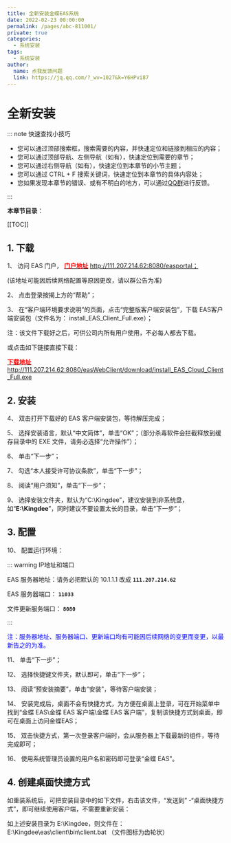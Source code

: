```yaml
---
title: 全新安装金蝶EAS系统
date: 2022-02-23 00:00:00
permalink: /pages/abc-811001/
private: true
categories: 
  - 系统安装
tags: 
  - 系统安装
author: 
  name: 点我反馈问题
  link: https://jq.qq.com/?_wv=1027&k=Y6HPvi87
---
```




# 全新安装
::: note 快速查找小技巧

- 您可以通过顶部搜索框，搜索需要的内容，并快速定位和链接到相应的内容；
- 您可以通过顶部导航、左侧导航（如有），快速定位到需要的章节；
- 您可以通过右侧导航（如有），快速定位到本章节的小节主题；
- 您可以通过 CTRL + F 搜索关键词，快速定位到本章节的具体内容处；
- 您如果发现本章节的错误、或有不明白的地方，可以通过[QQ群](https://jq.qq.com/?_wv=1027&k=Y6HPvi87)进行反馈。

:::

**本章节目录**：

[[TOC]]

## 1. 下载

1、 访问 EAS 门户， [<font color=red>**门户地址**</font>](http://111.207.214.62:8080/easportal)   http://111.207.214.62:8080/easportal；

(该地址可能因后续网络配置等原因更改，请以群公告为准)

2、 点击登录按揭上方的“帮助”；

3、 在“客户端环境要求说明”的页面，点击“完整版客户端安装包”，下载 EAS客户端安装包（文件名为： install_EAS_Client_Full.exe）；

注：该文件下载好之后，可供公司内所有用户使用，不必每人都去下载。

或点击如下链接直接下载：

[<font color=red>**下载地址**</font>](http://111.207.214.62:8080/easWebClient/download/install_EAS_Cloud_Client_Full.exe)  http://111.207.214.62:8080/easWebClient/download/install_EAS_Cloud_Client_Full.exe

## 2. 安装

4、 双击打开下载好的 EAS 客户端安装包，等待解压完成；

5、 选择安装语言，默认“中文简体”，单击“OK”；（部分杀毒软件会拦截释放到缓存目录中的 EXE 文件，请务必选择“允许操作”）；

6、 单击“下一步”；

7、 勾选“本人接受许可协议条款”，单击“下一步”；

8、 阅读“用户须知”，单击“下一步”；

9、 选择安装文件夹，默认为“C:\Kingdee”，建议安装到非系统盘，如“**E:\Kingdee**”，同时建议不要设置太长的目录，单击“下一步”；

## 3. 配置

10、 配置运行环境：

::: warning IP地址和端口

EAS 服务器地址：请务必把默认的 10.1.1.1 改成  **`111.207.214.62`**

EAS 服务器端口： **`11033`**

文件更新服务端口： **`8080`**

:::

<font color=blue>注：服务器地址、服务器端口、更新端口均有可能因后续网络的变更而变更，以最新告之的为准。</font>

11、 单击“下一步”；

12、 选择快捷键文件夹，默认即可，单击“下一步”；

13、 阅读“预安装摘要”，单击“安装”，等待客户端安装；

14、 安装完成后，桌面不会有快捷方式，为方便在桌面上登录，可在开始菜单中找到“金蝶 EAS\金蝶 EAS 客户端\金蝶 EAS 客户端”，复制该快捷方式到桌面，即可在桌面上访问金蝶EAS；

15、 双击快捷方式，第一次登录客户端时，会从服务器上下载最新的组件，等待完成即可；

16、 使用系统管理员设置的用户名和密码即可登录“金蝶 EAS”。



## 4. 创建桌面快捷方式

如重装系统后，可把安装目录中的如下文件，右击该文件，“发送到” -“桌面快捷方式”，即可继续使用客户端，不需要重新安装：

如上述安装目录为 E:\Kingdee，则文件在： E:\Kingdee\eas\client\bin\client.bat （文件图标为齿轮状）


